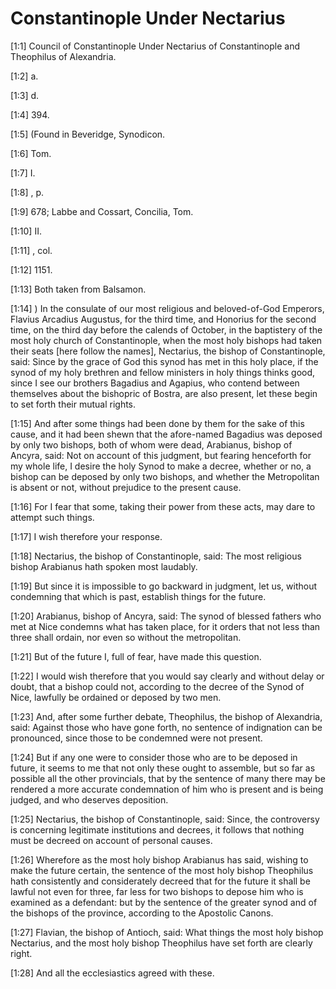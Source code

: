 # Constantinople Under Nectarius

[1:1] Council of Constantinople Under Nectarius of Constantinople and Theophilus of Alexandria.

[1:2] a.

[1:3] d.

[1:4] 394.

[1:5] (Found in Beveridge, Synodicon.

[1:6] Tom.

[1:7] I.

[1:8] , p.

[1:9] 678; Labbe and Cossart, Concilia, Tom.

[1:10] II.

[1:11] , col.

[1:12] 1151.

[1:13] Both taken from Balsamon.

[1:14] )  In the consulate of our most religious and beloved-of-God Emperors, Flavius Arcadius Augustus, for the third time, and Honorius for the second time, on the third day before the calends of October, in the baptistery of the most holy church of Constantinople, when the most holy bishops had taken their seats [here follow the names], Nectarius, the bishop of Constantinople, said:  Since by the grace of God this synod has met in this holy place, if the synod of my holy brethren and fellow ministers in holy things thinks good, since I see our brothers Bagadius and Agapius, who contend between themselves about the bishopric of Bostra, are also present, let these begin to set forth their mutual rights.

[1:15] And after some things had been done by them for the sake of this cause, and it had been shewn that the afore-named Bagadius was deposed by only two bishops, both of whom were dead, Arabianus, bishop of Ancyra, said:  Not on account of this judgment, but fearing henceforth for my whole life, I desire the holy Synod to make a decree, whether or no, a bishop can be deposed by only two bishops, and whether the Metropolitan is absent or not, without prejudice to the present cause.

[1:16] For I fear that some, taking their power from these acts, may dare to attempt such things.

[1:17] I wish therefore your response.

[1:18] Nectarius, the bishop of Constantinople, said:  The most religious bishop Arabianus hath spoken most laudably.

[1:19] But since it is impossible to go backward in judgment, let us, without condemning that which is past, establish things for the future.

[1:20] Arabianus, bishop of Ancyra, said:  The synod of blessed fathers who met at Nice condemns what has taken place, for it orders that not less than three shall ordain, nor even so without the metropolitan.

[1:21] But of the future I, full of fear, have made this question.

[1:22] I would wish therefore that you would say clearly and without delay or doubt, that a bishop could not, according to the decree of the Synod of Nice, lawfully be ordained or deposed by two men.

[1:23] And, after some further debate, Theophilus, the bishop of Alexandria, said:  Against those who have gone forth, no sentence of indignation can be pronounced, since those to be condemned were not present.

[1:24] But if any one were to consider those who are to be deposed in future, it seems to me that not only these ought to assemble, but so far as possible all the other provincials, that by the sentence of many there may be rendered a more accurate condemnation of him who is present and is being judged, and who deserves deposition.

[1:25] Nectarius, the bishop of Constantinople, said:  Since, the controversy is concerning legitimate institutions and decrees, it follows that nothing must be decreed on account of personal causes.

[1:26] Wherefore as the most holy bishop Arabianus has said, wishing to make the future certain, the sentence of the most holy bishop Theophilus hath consistently and considerately decreed that for the future it shall be lawful not even for three, far less for two bishops to depose him who is examined as a defendant:  but by the sentence of the greater synod and of the bishops of the province, according to the Apostolic Canons.

[1:27] Flavian, the bishop of Antioch, said:  What things the most holy bishop Nectarius, and the most holy bishop Theophilus have set forth are clearly right.

[1:28] And all the ecclesiastics agreed with these.

